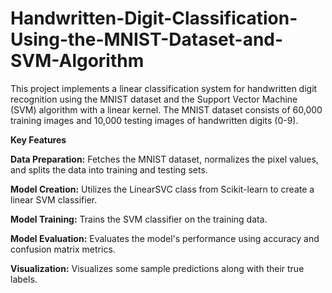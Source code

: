 # Handwritten-Digit-Classification-Using-the-MNIST-Dataset-and-SVM-Algorithm
  This project implements a linear classification system for handwritten digit recognition using the MNIST dataset and the Support Vector Machine (SVM) algorithm with a linear kernel. The MNIST dataset consists of 60,000 training images and 10,000 testing images of handwritten digits (0-9).

**Key Features**

  **Data Preparation:** Fetches the MNIST dataset, normalizes the pixel values, and splits the data into training and testing sets.
  
  **Model Creation:** Utilizes the LinearSVC class from Scikit-learn to create a linear SVM classifier.
  
  **Model Training:** Trains the SVM classifier on the training data.
  
  **Model Evaluation:** Evaluates the model's performance using accuracy and confusion matrix metrics.
  
  **Visualization:** Visualizes some sample predictions along with their true labels.
